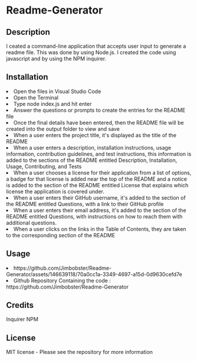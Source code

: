 # Readme-Generator

## Description
I ceated a command-line application that accepts user input to generate a readme file. This was done by using Node.js. I created the code using javascript and by using the NPM inquirer.

## Installation
<li>Open the files in Visual Studio Code
<li>Open the Terminal
<li>Type node index.js and hit enter
<li>Answer the questions or prompts to create the entries for the README file
<li>Once the final details have been entered, then the README file will be created into the output folder to view and save
<li>When a user enters the project title, it's displayed as the title of the README
<li>When a user enters a description, installation instructions, usage information, contribution guidelines, and test instructions, this information is added to the sections of the README entitled Description, Installation, Usage, Contributing, and Tests
<li>When a user chooses a license for their application from a list of options, a badge for that license is added near the top of the README and a notice is added to the section of the README entitled License that explains which license the application is covered under.
<li>When a user enters their GitHub username, it's added to the section of the README entitled Questions, with a link to their GitHub profile
<li>When a user enters their email address, it's added to the section of the README entitled Questions, with instructions on how to reach them with additional questions.
<li>When a user clicks on the links in the Table of Contents, they are taken to the corresponding section of the README

## Usage
<li> https://github.com/Jimbobster/Readme-Generator/assets/146639118/70a0cc1a-3349-4697-a15d-0d9630cefd7e


<li> Github Repository Containing the code : https://github.com/Jimbobster/Readme-Generator

## Credits
Inquirer NPM

## License
MIT license - Please see the repository for more information
